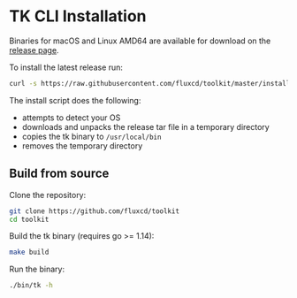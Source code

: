# TK CLI Installation

Binaries for macOS and Linux AMD64 are available for download on the 
[release page](https://github.com/fluxcd/toolkit/releases).

To install the latest release run:

```bash
curl -s https://raw.githubusercontent.com/fluxcd/toolkit/master/install/tk.sh | sudo bash
```

The install script does the following:
* attempts to detect your OS
* downloads and unpacks the release tar file in a temporary directory
* copies the tk binary to `/usr/local/bin`
* removes the temporary directory

## Build from source

Clone the repository:

```bash
git clone https://github.com/fluxcd/toolkit
cd toolkit
```

Build the tk binary (requires go >= 1.14):

```bash
make build
```

Run the binary:

```bash
./bin/tk -h
```
